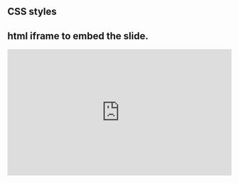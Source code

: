 ## CSS styles
<style>
.resp-container {
    position: relative;
    overflow: hidden;
    padding-top: 56.25%;
}

.testiframe {
    position: absolute;
    top: 0;
    left: 0;
    width: 100%;
    height: 100%;
    border: 0;
}
</style>


## html iframe to embed the slide.

<div class="resp-container">
    <iframe class="testiframe" src="https://alexd106.github.io/Rintro_lec/Rintro_lecture.html">
      Fallback text here for unsupporting browsers, of which there are scant few.
    </iframe>
</div>

